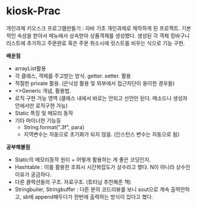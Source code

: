 # kiosk-Prac

개인과제 키오스크 프로그램만들기
  : 자바 기초 개인과제로 제작하게 된 프로젝트. 
	기본적인 속성을 받아서 메뉴에서 상속받아 상품객체를 생성했다. 
	생성된 각 객체 장바구니 리스트에 추가하고 주문완료 혹은 주문 취소시에 릿스트를 비우는 식으로 기능 구현.
 
 
**배운점**

- arrayList활용
- 각 클래스, 객체를 주고받는 방식. getter. setter. 활용
- 적절한 private 활용. (은닉성 활용 및 외부에서 접근차단이 용이한 경우들)
- <>Generic 개념, 활용법.
- 로직 구현 가능 영역 (클래스 내에서 바로는 안되고 선언만 된다. 메소드나 생성자 안에서만 로직구현 가능)
- Static 특징 및 메모리 동작
- 기타 마이너한 기능등
	- String.format(".3f", para)
	- 지역변수는 자동으로 초기화가 되지 않음. (인스턴스 변수는 자동으로 됨)


**공부해볼점**

- Static의 메모리동작 원리 + 어떻게 활용하는 게 좋은 코딩인지.
- Hashtable : 이를 활용한 조회시 시간복잡도가 상수라고 했다. N이 아니라 상수인 이유가 궁금하다.
- 다른 콜렉션들의 구조. 자료구조. (튜터님 추천해준 책)
- Stringbuiler, Stringbuffer : 다른 분의 코드리뷰를 보니 sout으로 계속 출력안하고, sb에 append해두다가 한번에 출력하는 방식이 있다고 했다.
